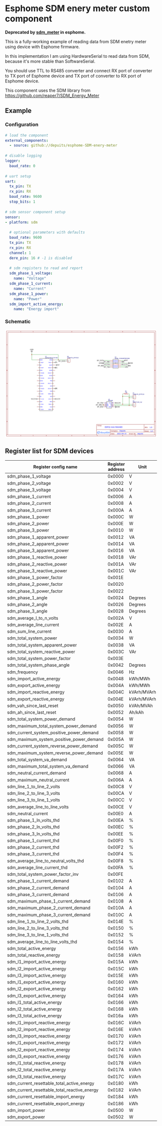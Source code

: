 # Esphome SDM enery meter custom component

**Deprecated by [sdm_meter](https://esphome.io/components/sensor/sdm_meter.html) in esphome.**

This is a fully-working example of reading data from SDM enetry meter using device with Esphome firmware.

In this implementation I am using HardwareSerial to read data from SDM, because it's more stable than SoftwareSerial.

You should use TTL to RS485 converter and connect RX port of converter to TX port of Esphome device and TX port of converter to RX port of Esphome device.

This component uses the SDM library from https://github.com/reaper7/SDM_Energy_Meter

## Example

### Configuration

``` YAML
# load the component
external_components:
  - source: github://depuits/esphome-SDM-enery-meter

# disable logging
logger:
  baud_rate: 0

# uart setup
uart:
  tx_pin: TX
  rx_pin: RX
  baud_rate: 9600
  stop_bits: 1

# sdm sensor component setup
sensor:
- platform: sdm

  # optional parameters with defaults
  baud_rate: 9600
  tx_pin: TX
  rx_pin: RX
  channel: 1
  dere_pin: 16 # -1 is disabled

  # sdm registers to read and report
  sdm_phase_1_voltage:
    name: "Voltage"
  sdm_phase_1_current:
    name: "Current"
  sdm_phase_1_power:
    name: "Power"
  sdm_import_active_energy:
    name: "Energy import"
```

### Schematic

![Schematic of ESP32 mini using MAX485](Schematic_ESP32_mini_MAX485.png)

## Register list for SDM devices


| Register config name                         | Register address | Unit        | SDM630  | SDM230  | SDM220  | SDM120CT| SDM120  | SDM72D  |
|----------------------------------------------|------------------|-------------|---------|---------|---------|---------|---------|---------|
| sdm_phase_1_voltage                          | 0x0000           | V           |    1    |    1    |    1    |    1    |    1    |         |
| sdm_phase_2_voltage                          | 0x0002           | V           |    1    |         |         |         |         |         |
| sdm_phase_3_voltage                          | 0x0004           | V           |    1    |         |         |         |         |         |
| sdm_phase_1_current                          | 0x0006           | A           |    1    |    1    |    1    |    1    |    1    |         |
| sdm_phase_2_current                          | 0x0008           | A           |    1    |         |         |         |         |         |
| sdm_phase_3_current                          | 0x000A           | A           |    1    |         |         |         |         |         |
| sdm_phase_1_power                            | 0x000C           | W           |    1    |    1    |    1    |    1    |    1    |         |
| sdm_phase_2_power                            | 0x000E           | W           |    1    |         |         |         |         |         |
| sdm_phase_3_power                            | 0x0010           | W           |    1    |         |         |         |         |         |
| sdm_phase_1_apparent_power                   | 0x0012           | VA          |    1    |    1    |    1    |    1    |    1    |         |
| sdm_phase_2_apparent_power                   | 0x0014           | VA          |    1    |         |         |         |         |         |
| sdm_phase_3_apparent_power                   | 0x0016           | VA          |    1    |         |         |         |         |         |
| sdm_phase_1_reactive_power                   | 0x0018           | VAr         |    1    |    1    |    1    |    1    |    1    |         |
| sdm_phase_2_reactive_power                   | 0x001A           | VAr         |    1    |         |         |         |         |         |
| sdm_phase_3_reactive_power                   | 0x001C           | VAr         |    1    |         |         |         |         |         |
| sdm_phase_1_power_factor                     | 0x001E           |             |    1    |    1    |    1    |    1    |    1    |         |
| sdm_phase_2_power_factor                     | 0x0020           |             |    1    |         |         |         |         |         |
| sdm_phase_3_power_factor                     | 0x0022           |             |    1    |         |         |         |         |         |
| sdm_phase_1_angle                            | 0x0024           | Degrees     |    1    |    1    |    1    |    1    |         |         |
| sdm_phase_2_angle                            | 0x0026           | Degrees     |    1    |         |         |         |         |         |
| sdm_phase_3_angle                            | 0x0028           | Degrees     |    1    |         |         |         |         |         |
| sdm_average_l_to_n_volts                     | 0x002A           | V           |    1    |         |         |         |         |         |
| sdm_average_line_current                     | 0x002E           | A           |    1    |         |         |         |         |         |
| sdm_sum_line_current                         | 0x0030           | A           |    1    |         |         |         |         |         |
| sdm_total_system_power                       | 0x0034           | W           |    1    |         |         |         |         |    1    |
| sdm_total_system_apparent_power              | 0x0038           | VA          |    1    |         |         |         |         |         |
| sdm_total_system_reactive_power              | 0x003C           | VAr         |    1    |         |         |         |         |         |
| sdm_total_system_power_factor                | 0x003E           |             |    1    |         |         |         |         |         |
| sdm_total_system_phase_angle                 | 0x0042           | Degrees     |    1    |         |         |         |         |         |
| sdm_frequency                                | 0x0046           | Hz          |    1    |    1    |    1    |    1    |    1    |         |
| sdm_import_active_energy                     | 0x0048           | kWh/MWh     |    1    |    1    |    1    |    1    |    1    |    1    |
| sdm_export_active_energy                     | 0x004A           | kWh/MWh     |    1    |    1    |    1    |    1    |    1    |    1    |
| sdm_import_reactive_energy                   | 0x004C           | kVArh/MVArh |    1    |    1    |    1    |    1    |    1    |         |
| sdm_export_reactive_energy                   | 0x004E           | kVArh/MVArh |    1    |    1    |    1    |    1    |    1    |         |
| sdm_vah_since_last_reset                     | 0x0050           | kVAh/MVAh   |    1    |         |         |         |         |         |
| sdm_ah_since_last_reset                      | 0x0052           | Ah/kAh      |    1    |         |         |         |         |         |
| sdm_total_system_power_demand                | 0x0054           | W           |    1    |    1    |         |         |         |         |
| sdm_maximum_total_system_power_demand        | 0x0056           | W           |    1    |    1    |         |         |         |         |
| sdm_current_system_positive_power_demand     | 0x0058           | W           |         |    1    |         |         |         |         |
| sdm_maximum_system_positive_power_demand     | 0x005A           | W           |         |    1    |         |         |         |         |
| sdm_current_system_reverse_power_demand      | 0x005C           | W           |         |    1    |         |         |         |         |
| sdm_maximum_system_reverse_power_demand      | 0x005E           | W           |         |    1    |         |         |         |         |
| sdm_total_system_va_demand                   | 0x0064           | VA          |    1    |         |         |         |         |         |
| sdm_maximum_total_system_va_demand           | 0x0066           | VA          |    1    |         |         |         |         |         |
| sdm_neutral_current_demand                   | 0x0068           | A           |    1    |         |         |         |         |         |
| sdm_maximum_neutral_current                  | 0x006A           | A           |    1    |         |         |         |         |         |
| sdm_line_1_to_line_2_volts                   | 0x00C8           | V           |    1    |         |         |         |         |         |
| sdm_line_2_to_line_3_volts                   | 0x00CA           | V           |    1    |         |         |         |         |         |
| sdm_line_3_to_line_1_volts                   | 0x00CC           | V           |    1    |         |         |         |         |         |
| sdm_average_line_to_line_volts               | 0x00CE           | V           |    1    |         |         |         |         |         |
| sdm_neutral_current                          | 0x00E0           | A           |    1    |         |         |         |         |         |
| sdm_phase_1_ln_volts_thd                     | 0x00EA           | %           |    1    |         |         |         |         |         |
| sdm_phase_2_ln_volts_thd                     | 0x00EC           | %           |    1    |         |         |         |         |         |
| sdm_phase_3_ln_volts_thd                     | 0x00EE           | %           |    1    |         |         |         |         |         |
| sdm_phase_1_current_thd                      | 0x00F0           | %           |    1    |         |         |         |         |         |
| sdm_phase_2_current_thd                      | 0x00F2           | %           |    1    |         |         |         |         |         |
| sdm_phase_3_current_thd                      | 0x00F4           | %           |    1    |         |         |         |         |         |
| sdm_average_line_to_neutral_volts_thd        | 0x00F8           | %           |    1    |         |         |         |         |         |
| sdm_average_line_current_thd                 | 0x00FA           | %           |    1    |         |         |         |         |         |
| sdm_total_system_power_factor_inv            | 0x00FE           |             |    1    |         |         |         |         |         |
| sdm_phase_1_current_demand                   | 0x0102           | A           |    1    |    1    |         |         |         |         |
| sdm_phase_2_current_demand                   | 0x0104           | A           |    1    |         |         |         |         |         |
| sdm_phase_3_current_demand                   | 0x0106           | A           |    1    |         |         |         |         |         |
| sdm_maximum_phase_1_current_demand           | 0x0108           | A           |    1    |    1    |         |         |         |         |
| sdm_maximum_phase_2_current_demand           | 0x010A           | A           |    1    |         |         |         |         |         |
| sdm_maximum_phase_3_current_demand           | 0x010C           | A           |    1    |         |         |         |         |         |
| sdm_line_1_to_line_2_volts_thd               | 0x014E           | %           |    1    |         |         |         |         |         |
| sdm_line_2_to_line_3_volts_thd               | 0x0150           | %           |    1    |         |         |         |         |         |
| sdm_line_3_to_line_1_volts_thd               | 0x0152           | %           |    1    |         |         |         |         |         |
| sdm_average_line_to_line_volts_thd           | 0x0154           | %           |    1    |         |         |         |         |         |
| sdm_total_active_energy                      | 0x0156           | kWh         |    1    |    1    |    1    |    1    |    1    |    1    |
| sdm_total_reactive_energy                    | 0x0158           | kVArh       |    1    |    1    |    1    |    1    |    1    |         |
| sdm_l1_import_active_energy                  | 0x015A           | kWh         |    1    |         |         |         |         |         |
| sdm_l2_import_active_energy                  | 0x015C           | kWh         |    1    |         |         |         |         |         |
| sdm_l3_import_active_energy                  | 0x015E           | kWh         |    1    |         |         |         |         |         |
| sdm_l1_export_active_energy                  | 0x0160           | kWh         |    1    |         |         |         |         |         |
| sdm_l2_export_active_energy                  | 0x0162           | kWh         |    1    |         |         |         |         |         |
| sdm_l3_export_active_energy                  | 0x0164           | kWh         |    1    |         |         |         |         |         |
| sdm_l1_total_active_energy                   | 0x0166           | kWh         |    1    |         |         |         |         |         |
| sdm_l2_total_active_energy                   | 0x0168           | kWh         |    1    |         |         |         |         |         |
| sdm_l3_total_active_energy                   | 0x016a           | kWh         |    1    |         |         |         |         |         |
| sdm_l1_import_reactive_energy                | 0x016C           | kVArh       |    1    |         |         |         |         |         |
| sdm_l2_import_reactive_energy                | 0x016E           | kVArh       |    1    |         |         |         |         |         |
| sdm_l3_import_reactive_energy                | 0x0170           | kVArh       |    1    |         |         |         |         |         |
| sdm_l1_export_reactive_energy                | 0x0172           | kVArh       |    1    |         |         |         |         |         |
| sdm_l2_export_reactive_energy                | 0x0174           | kVArh       |    1    |         |         |         |         |         |
| sdm_l3_export_reactive_energy                | 0x0176           | kVArh       |    1    |         |         |         |         |         |
| sdm_l1_total_reactive_energy                 | 0x0178           | kVArh       |    1    |         |         |         |         |         |
| sdm_l2_total_reactive_energy                 | 0x017A           | kVArh       |    1    |         |         |         |         |         |
| sdm_l3_total_reactive_energy                 | 0x017C           | kVArh       |    1    |         |         |         |         |         |
| sdm_current_resettable_total_active_energy   | 0x0180           | kWh         |         |    1    |         |         |         |    1    |
| sdm_current_resettable_total_reactive_energy | 0x0182           | kVArh       |         |    1    |         |         |         |         |
| sdm_current_resettable_import_energy         | 0x0184           | kWh         |         |         |         |         |         |    1    |
| sdm_current_resettable_export_energy         | 0x0186           | kWh         |         |         |         |         |         |    1    |
| sdm_import_power                             | 0x0500           | W           |         |         |         |         |         |    1    |
| sdm_export_power                             | 0x0502           | W           |         |         |         |         |         |    1    |

